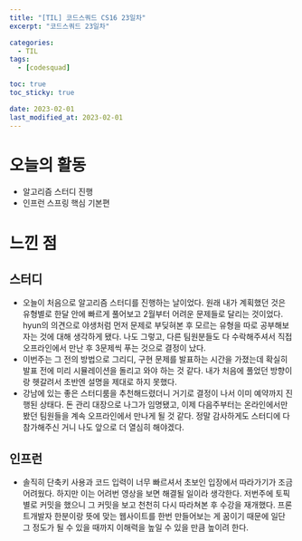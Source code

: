 ```yaml
---
title: "[TIL] 코드스쿼드 CS16 23일차"
excerpt: "코드스쿼드 23일차"

categories:
  - TIL
tags:
  - [codesquad]

toc: true
toc_sticky: true

date: 2023-02-01
last_modified_at: 2023-02-01
---
```


# 오늘의 활동
- 알고리즘 스터디 진행
- 인프런 스프링 핵심 기본편

# 느낀 점
## 스터디
- 오늘이 처음으로 알고리즘 스터디를 진행하는 날이었다. 원래 내가 계획했던 것은 유형별로 한달 안에 빠르게 풀어보고 2월부터 어려운 문제들로 달리는 것이었다. hyun의 의견으로 야생처럼 먼저 문제로 부딪혀본 후 모르는 유형을 따로 공부해보자는 것에 대해 생각하게 됐다. 나도 그렇고, 다른 팀원분들도 다 수락해주셔서 직접 오프라인에서 만난 후 3문제씩 푸는 것으로 결정이 났다.
- 이번주는 그 전의 방법으로 그리디, 구현 문제를 발표하는 시간을 가졌는데 확실히 발표 전에 미리 시뮬레이션을 돌리고 와야 하는 것 같다. 내가 처음에 풀었던 방향이랑 헷갈려서 초반엔 설명을 제대로 하지 못했다.
- 강남에 있는 좋은 스터디룸을 추천해드렸더니 거기로 결정이 나서 이미 예약까지 진행된 상태다. 돈 관리 대장으로 나그가 임명됐고, 이제 다음주부터는 온라인에서만 봤던 팀원들을 계속 오프라인에서 만나게 될 것 같다. 정말 감사하게도 스터디에 다 참가해주신 거니 나도 앞으로 더 열심히 해야겠다.

## 인프런
- 솔직히 단축키 사용과 코드 입력이 너무 빠르셔서 초보인 입장에서 따라가기가 조금 어려웠다. 하지만 이는 어려번 영상을 보면 해결될 일이라 생각한다. 저번주에 토픽별로 커밋을 했으니 그 커밋을 보고 천천히 다시 따라쳐본 후 수강을 재개했다. 프론트개발자 한분이랑 뜻에 맞는 웹사이트를 한번 만들어보는 게 꿈이기 때문에 일단 그 정도가 될 수 있을 때까지 이해력을 높일 수 있을 만큼 높이려 한다.   